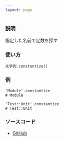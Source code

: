 ```yaml
---
layout: page
---
```

### 説明
指定した名前で定数を探す

### 使い方
    文字列.constantize()

### 例
    'Module'.constantize
    # Module

    'Test::Unit'.constantize
    # Test::Unit

### ソースコード
* [GitHub](https://github.com/rails/rails/blob/861b70e92f4a1fc0e465ffcf2ee62680519c8f6f/activesupport/lib/active_support/inflector/methods.rb#L249)